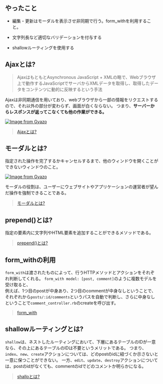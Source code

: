 ## やったこと

- 編集・更新はモーダルを表示させ非同期で行う。form_withを利用すること。

- 文字列長など適切なバリデーションを付与する

- shallowルーティングを使用する

## Ajaxとは?
 > AjaxはもともとAsynchronous JavaScript + XMLの略で、Webブラウザ上で動作するJavaScriptでサーバからXMLデータを取得し、取得したデータをコンテンツに動的に反映するという手法
 
 Ajaxは非同期通信を用いており、webブラウザから一部の情報をリクエストするので、それ以外の部分が変わらず、画面が白くならない。
つまり、**サーバーからレスポンスが返ってこなくても他の作業ができる。**

[![Image from Gyazo](https://i.gyazo.com/0bbd72d8eb5206fa047ffd05be99ebe1.png)](https://gyazo.com/0bbd72d8eb5206fa047ffd05be99ebe1)

> [Ajaxとは?](https://github.com/Shun712/Knowledges/blob/master/insta_clone/04_comment_to_post/index/ajax.md)
 
## モーダルとは?

指定された操作を完了するかキャンセルするまで、他のウィンドウを開くことができないウィンドウのこと。

[![Image from Gyazo](https://i.gyazo.com/fb14563757cb443c0ef16356091c84bd.png)](https://gyazo.com/fb14563757cb443c0ef16356091c84bd)

モーダルの役割は、ユーザーにウェブサイトやアプリケーションの運営者が望んだ操作を強制できることである。

> [モーダルとは?](https://github.com/Shun712/Knowledges/blob/master/insta_clone/04_comment_to_post/index/modal.md)

## prepend()とは?
指定の要素内に文字列やHTML要素を追加することができるメソッドである。

>[prepend()とは?](https://github.com/Shun712/Knowledges/blob/master/insta_clone/04_comment_to_post/index/prepend.md)

## form_withの利用

`form_with`は渡されたものによって、行うHTTPメソッドとアクションをそれぞれ判断してくれる。
`form_with model: [post, comment]`のように複数モデルを受け取ると、  
例えば、1つ目のpostが中身あり、2つ目のcommentが中身なしということで、それぞれから`posts/:id/comments`というパスを自動で判断し、さらに中身なしということで`comment_controller.rb`のcreateを呼び出す。

> [form_with](https://github.com/Shun712/Knowledges/blob/master/insta_clone/04_comment_to_post/index/form_with.md)

## shallowルーティングとは?
`shallow`は、ネストしたルーティングにおいて、下層にあるテーブルのIDが一意なら、その上にあるテーブルのIDは不要というメリットである。
つまり、`index`、`new`、`create`アクションについては、どのpostのidに紐づくか示さないと一意に保つことができない。
一方、`edit`、`update`、`destroy`アクションについては、postのidがなくても、commentのidでどのコメントか明らかになる。

> [shalloとは?](https://github.com/Shun712/Knowledges/blob/master/insta_clone/04_comment_to_post/index/shallow.md)